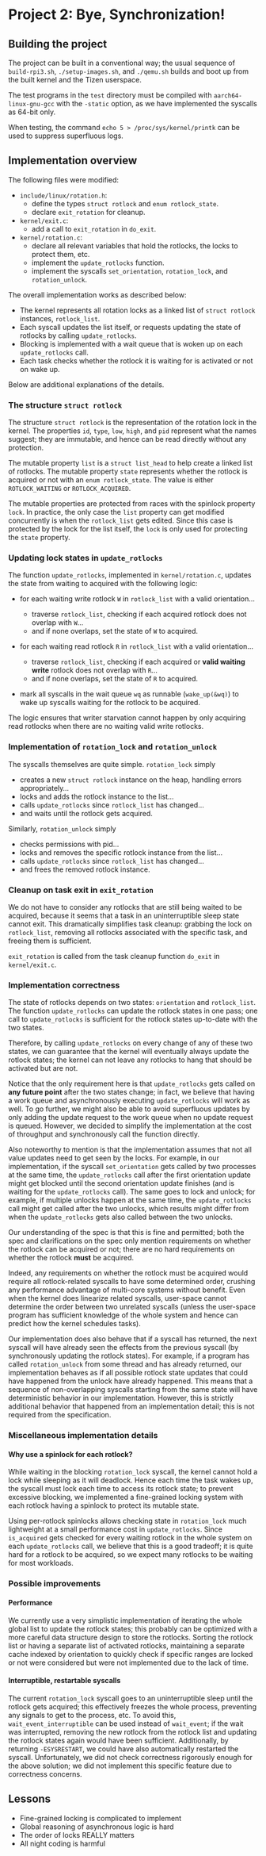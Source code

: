 # Project 2: Bye, Synchronization!

## Building the project

The project can be built in a conventional way; the usual sequence of
`build-rpi3.sh`, `./setup-images.sh`, and `./qemu.sh` builds and boot
up from the built kernel and the Tizen userspace.

The test programs in the `test` directory must be compiled with
`aarch64-linux-gnu-gcc` with the `-static` option, as we have
implemented the syscalls as 64-bit only.

When testing, the command `echo 5 > /proc/sys/kernel/printk` can be
used to suppress superfluous logs.

## Implementation overview

The following files were modified:

- `include/linux/rotation.h`:
  - define the types `struct rotlock` and `enum rotlock_state`.
  - declare `exit_rotation` for cleanup.
- `kernel/exit.c`:
  - add a call to `exit_rotation` in `do_exit`.
- `kernel/rotation.c`:
  - declare all relevant variables that hold the rotlocks, the locks
    to protect them, etc.
  - implement the `update_rotlocks` function.
  - implement the syscalls `set_orientation`, `rotation_lock`, and
    `rotation_unlock`.

The overall implementation works as described below:

- The kernel represents all rotation locks as a linked list of `struct
  rotlock` instances, `rotlock_list`.
- Each syscall updates the list itself, or requests updating the state
  of rotlocks by calling `update_rotlocks`.
- Blocking is implemented with a wait queue that is woken up on each
  `update_rotlocks` call.
- Each task checks whether the rotlock it is waiting for is activated
  or not on wake up.

Below are additional explanations of the details.

### The structure `struct rotlock`

The structure `struct rotlock` is the representation of the rotation
lock in the kernel. The properties `id`, `type`, `low`, `high`, and
`pid` represent what the names suggest; they are immutable, and hence
can be read directly without any protection.

The mutable property `list` is a `struct list_head` to help create a
linked list of rotlocks. The mutable property `state` represents
whether the rotlock is acquired or not with an `enum rotlock_state`.
The value is either `ROTLOCK_WAITING` or `ROTLOCK_ACQUIRED`.

The mutable properties are protected from races with the spinlock
property `lock`. In practice, the only case the `list` property can
get modified concurrently is when the `rotlock_list` gets edited.
Since this case is protected by the lock for the list itself, the
`lock` is only used for protecting the `state` property.

### Updating lock states in `update_rotlocks`

The function `update_rotlocks`, implemented in `kernel/rotation.c`,
updates the state from waiting to acquired with the following logic:

- for each waiting write rotlock `W` in `rotlock_list` with a valid
  orientation…
  - traverse `rotlock_list`, checking if each acquired rotlock does
    not overlap with `W`…
  - and if none overlaps, set the state of `W` to acquired.

- for each waiting read rotlock `R` in `rotlock_list` with a valid
  orientation…
  - traverse `rotlock_list`, checking if each acquired or **valid
    waiting write** rotlock does not overlap with `R`…
  - and if none overlaps, set the state of `R` to acquired.

- mark all syscalls in the wait queue `wq` as runnable
  (`wake_up(&wq)`) to wake up syscalls waiting for the rotlock to be
  acquired.

The logic ensures that writer starvation cannot happen by only
acquiring read rotlocks when there are no waiting valid write
rotlocks.

### Implementation of `rotation_lock` and `rotation_unlock`

The syscalls themselves are quite simple. `rotation_lock` simply

- creates a new `struct rotlock` instance on the heap, handling errors
  appropriately…
- locks and adds the rotlock instance to the list…
- calls `update_rotlocks` since `rotlock_list` has changed…
- and waits until the rotlock gets acquired.

Similarly, `rotation_unlock` simply

- checks permissions with pid…
- locks and removes the specific rotlock instance from the list…
- calls `update_rotlocks` since `rotlock_list` has changed…
- and frees the removed rotlock instance.

### Cleanup on task exit in `exit_rotation`

We do not have to consider any rotlocks that are still being waited to
be acquired, because it seems that a task in an uninterruptible sleep
state cannot exit. This dramatically simplifies task cleanup: grabbing
the lock on `rotlock_list`, removing all rotlocks associated with the
specific task, and freeing them is sufficient.

`exit_rotation` is called from the task cleanup function `do_exit` in
`kernel/exit.c`.

### Implementation correctness

The state of rotlocks depends on two states: `orientation` and
`rotlock_list`. The function `update_rotlocks` can update the rotlock
states in one pass; one call to `update_rotlocks` is sufficient for
the rotlock states up-to-date with the two states.

Therefore, by calling `update_rotlocks` on every change of any of
these two states, we can guarantee that the kernel will eventually
always update the rotlock states; the kernel can not leave any
rotlocks to hang that should be activated but are not.

Notice that the only requirement here is that `update_rotlocks` gets
called on **any future point** after the two states change; in fact,
we believe that having a work queue and asynchronously executing
`update_rotlocks` will work as well. To go further, we might also be
able to avoid superfluous updates by only adding the update request to
the work queue when no update request is queued. However, we decided
to simplify the implementation at the cost of throughput and
synchronously call the function directly.

Also noteworthy to mention is that the implementation assumes that not
all value updates need to get seen by the locks. For example, in our
implementation, if the syscall `set_orientation` gets called by two
processes at the same time, the `update_rotlocks` call after the first
orientation update might get blocked until the second orientation
update finishes (and is waiting for the `update_rotlocks` call). The
same goes to lock and unlock; for example, if multiple unlocks happen
at the same time, the `update_rotlocks` call might get called after
the two unlocks, which results might differ from when the
`update_rotlocks` gets also called between the two unlocks.

Our understanding of the spec is that this is fine and permitted;
both the spec and clarifications on the spec only mention requirements
on whether the rotlock can be acquired or not; there are no hard
requirements on whether the rotlock **must** be acquired.

Indeed, any requirements on whether the rotlock must be acquired would
require all rotlock-related syscalls to have some determined order,
crushing any performance advantage of multi-core systems without
benefit. Even when the kernel does linearize related syscalls,
user-space cannot determine the order between two unrelated syscalls
(unless the user-space program has sufficient knowledge of the whole
system and hence can predict how the kernel schedules tasks).

Our implementation does also behave that if a syscall has returned,
the next syscall will have already seen the effects from the previous
syscall (by synchronously updating the rotlock states). For example,
if a program has called `rotation_unlock` from some thread and has
already returned, our implementation behaves as if all possible
rotlock state updates that could have happened from the unlock have
already happened. This means that a sequence of non-overlapping
syscalls starting from the same state will have deterministic behavior
in our implementation. However, this is strictly additional behavior
that happened from an implementation detail; this is not required from
the specification.

### Miscellaneous implementation details

#### Why use a spinlock for each rotlock?

While waiting in the blocking `rotation_lock` syscall, the kernel
cannot hold a lock while sleeping as it will deadlock. Hence each time
the task wakes up, the syscall must lock each time to access its
rotlock state; to prevent excessive blocking, we implemented a
fine-grained locking system with each rotlock having a spinlock to
protect its mutable state.

Using per-rotlock spinlocks allows checking state in `rotation_lock`
much lightweight at a small performance cost in `update_rotlocks`.
Since `is_acquired` gets checked for every waiting rotlock in the
whole system on each `update_rotlocks` call, we believe that this is a
good tradeoff; it is quite hard for a rotlock to be acquired, so we
expect many rotlocks to be waiting for most workloads.

### Possible improvements

#### Performance

We currently use a very simplistic implementation of iterating the
whole global list to update the rotlock states; this probably can be
optimized with a more careful data structure design to store the
rotlocks. Sorting the rotlock list or having a separate list of
activated rotlocks, maintaining a separate cache indexed by
orientation to quickly check if specific ranges are locked or not were
considered but were not implemented due to the lack of time.

#### Interruptible, restartable syscalls

The current `rotation_lock` syscall goes to an uninterruptible sleep
until the rotlock gets acquired; this effectively freezes the whole
process, preventing any signals to get to the process, etc. To avoid
this, `wait_event_interruptible` can be used instead of `wait_event`;
if the wait was interrupted, removing the new rotlock from the rotlock
list and updating the rotlock states again would have been sufficient.
Additionally, by returning `-ESYSRESTART`, we could have also
automatically restarted the syscall. Unfortunately, we did not check
correctness rigorously enough for the above solution; we did not
implement this specific feature due to correctness concerns.

## Lessons

- Fine-grained locking is complicated to implement
- Global reasoning of asynchronous logic is hard
- The order of locks REALLY matters
- All night coding is harmful
